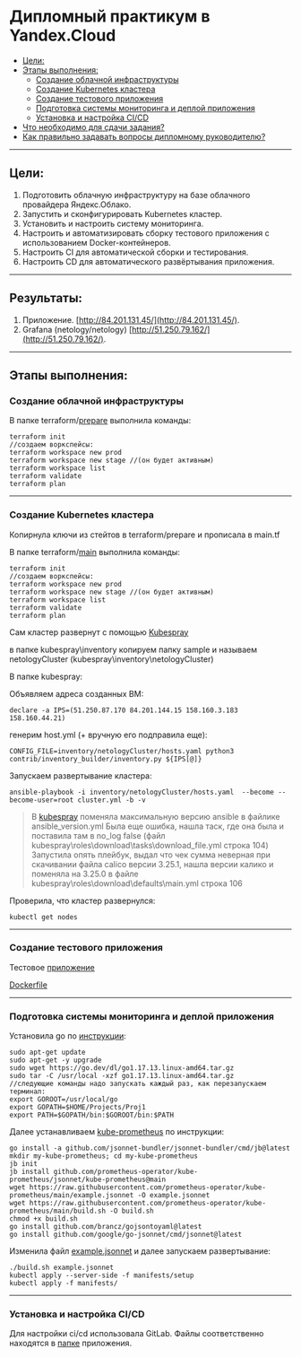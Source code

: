 # Дипломный практикум в Yandex.Cloud
  * [Цели:](#цели)
  * [Этапы выполнения:](#этапы-выполнения)
     * [Создание облачной инфраструктуры](#создание-облачной-инфраструктуры)
     * [Создание Kubernetes кластера](#создание-kubernetes-кластера)
     * [Создание тестового приложения](#создание-тестового-приложения)
     * [Подготовка cистемы мониторинга и деплой приложения](#подготовка-cистемы-мониторинга-и-деплой-приложения)
     * [Установка и настройка CI/CD](#установка-и-настройка-cicd)
  * [Что необходимо для сдачи задания?](#что-необходимо-для-сдачи-задания)
  * [Как правильно задавать вопросы дипломному руководителю?](#как-правильно-задавать-вопросы-дипломному-руководителю)

---
## Цели:

1. Подготовить облачную инфраструктуру на базе облачного провайдера Яндекс.Облако.
2. Запустить и сконфигурировать Kubernetes кластер.
3. Установить и настроить систему мониторинга.
4. Настроить и автоматизировать сборку тестового приложения с использованием Docker-контейнеров.
5. Настроить CI для автоматической сборки и тестирования.
6. Настроить CD для автоматического развёртывания приложения.

---
## Результаты:

1. Приложение. [http://84.201.131.45/](http://84.201.131.45/).
2. Grafana (netology/netology)  [http://51.250.79.162/](http://51.250.79.162/).

---
## Этапы выполнения:


### Создание облачной инфраструктуры

В папке terraform/[prepare](https://github.com/anna-maksimovna/netology-diplom/tree/main/terraform/prepare) выполнила команды:
```
terraform init
//создаем воркспейсы:
terraform workspace new prod
terraform workspace new stage //(он будет активным)
terraform workspace list
terraform validate
terraform plan
```

---
### Создание Kubernetes кластера

Копирнула ключи из стейтов в terraform/prepare и прописала в main.tf

В папке terraform/[main](https://github.com/anna-maksimovna/netology-diplom/tree/main/terraform/main) выполнила команды:
```
terraform init
//создаем воркспейсы:
terraform workspace new prod
terraform workspace new stage //(он будет активным)
terraform workspace list
terraform validate
terraform plan
```

Сам кластер развернут с помощью [Kubespray](https://kubernetes.io/docs/setup/production-environment/tools/kubespray/) 

в папке kubespray\inventory копируем папку sample и называем netologyCluster (kubespray\inventory\netologyCluster)

В папке kubespray:

Объявляем адреса созданных ВМ:
```
declare -a IPS=(51.250.87.170 84.201.144.15 158.160.3.183 158.160.44.21)
```
генерим host.yml (+ вручную его подправила еще):
```
CONFIG_FILE=inventory/netologyCluster/hosts.yaml python3 contrib/inventory_builder/inventory.py ${IPS[@]}
```
Запускаем развертывание кластера:
```
ansible-playbook -i inventory/netologyCluster/hosts.yaml  --become --become-user=root cluster.yml -b -v
```

> В [kubespray](https://github.com/anna-maksimovna/netology-diplom/tree/main/kubespray) поменяла максимальную версию ansible в файлике ansible_version.yml
> Была еще ошибка, нашла таск, где она была и поставила там в no_log false (файл kubespray\roles\download\tasks\download_file.yml  строка 104)
> Запустила опять плейбук, выдал что чек сумма неверная при скачивании файла calico версии 3.25.1, нашла версии калико и поменяла на 3.25.0 в файле kubespray\roles\download\defaults\main.yml  строка 106

Проверила, что кластер развернулся:
```
kubectl get nodes
```
---
### Создание тестового приложения

Тестовое [приложение](https://github.com/anna-maksimovna/netology-diplom/tree/main/test-app)

[Dockerfile](https://github.com/anna-maksimovna/netology-diplom/blob/main/test-app/Dockerfile)

---
### Подготовка cистемы мониторинга и деплой приложения

Установила go по [инструкции](https://tecadmin.net/how-to-install-go-on-ubuntu-20-04/):
```
sudo apt-get update  
sudo apt-get -y upgrade 
sudo wget https://go.dev/dl/go1.17.13.linux-amd64.tar.gz
sudo tar -C /usr/local -xzf go1.17.13.linux-amd64.tar.gz
//следующие команды надо запускать каждый раз, как перезапускаем терминал:
export GOROOT=/usr/local/go
export GOPATH=$HOME/Projects/Proj1
export PATH=$GOPATH/bin:$GOROOT/bin:$PATH
```

Далее устанавливаем [kube-prometheus](https://github.com/prometheus-operator/kube-prometheus) по инструкции:
```
go install -a github.com/jsonnet-bundler/jsonnet-bundler/cmd/jb@latest
mkdir my-kube-prometheus; cd my-kube-prometheus
jb init
jb install github.com/prometheus-operator/kube-prometheus/jsonnet/kube-prometheus@main
wget https://raw.githubusercontent.com/prometheus-operator/kube-prometheus/main/example.jsonnet -O example.jsonnet
wget https://raw.githubusercontent.com/prometheus-operator/kube-prometheus/main/build.sh -O build.sh
chmod +x build.sh
go install github.com/brancz/gojsontoyaml@latest
go install github.com/google/go-jsonnet/cmd/jsonnet@latest
```
Изменила файл [example.jsonnet](https://github.com/anna-maksimovna/netology-diplom/blob/main/my-kube-prometheus/example.jsonnet) и далее запускаем развертывание:
```
./build.sh example.jsonnet
kubectl apply --server-side -f manifests/setup
kubectl apply -f manifests/
```

---
### Установка и настройка CI/CD

Для настройки ci/cd использовала GitLab. Файлы соответственно находятся в [папке](https://github.com/anna-maksimovna/netology-diplom/tree/main/test-app) приложения.


